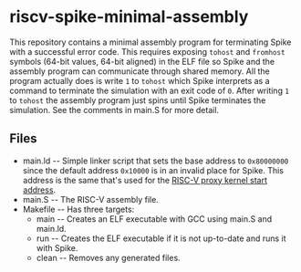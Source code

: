 # riscv-spike-minimal-assembly
This repository contains a minimal assembly program for terminating Spike with
a successful error code. This requires exposing `tohost` and `fromhost` symbols
(64-bit values, 64-bit aligned) in the ELF file so Spike and the assembly
program can communicate through shared memory. All the program actually does is
write `1` to `tohost` which Spike interprets as a command to terminate the
simulation with an exit code of `0`. After writing `1` to `tohost` the assembly
program just spins until Spike terminates the simulation. See the comments in
main.S for more detail.

## Files
* main.ld -- Simple linker script that sets the base address to `0x80000000`
  since the default address `0x10000` is in an invalid place for Spike. This
  address is the same that's used for the
  [RISC-V proxy kernel start address][1].
* main.S -- The RISC-V assembly file.
* Makefile -- Has three targets:
  * main --  Creates an ELF executable with GCC using main.S and main.ld.
  * run --   Creates the ELF executable if it is not up-to-date and runs it with
             Spike.
  * clean -- Removes any generated files.

[1]: https://github.com/riscv/riscv-pk/blob/fb4e31229fb072297dad9fcdf2c67b053c5d0322/pk/pk.lds#L13
